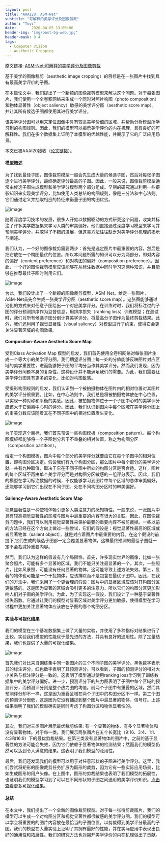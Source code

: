 ```yaml
---
layout: post
title: "AAAI20: ASM-Net"
subtitle: "可解释的美学评分及图像剪裁"
author: "Tuyi"
date:       2020-04-05 13:00:00
header-img: "img/post-bg-web.jpg"
header-mask: 0.4
tags:
  - Computer Vision
  - Aesthetic Cropping
---
```


原文链接: [ASM-Net:可解释的美学评分及图像剪裁](https://mp.weixin.qq.com/s?__biz=MzA5ODEzMjIyMA==&mid=2247495789&idx=1&sn=81d55199cd4bf97942d87b6f86719269&chksm=9094f9fea7e370e847110bff33c582beb5aaff8479f3135632a4188c532cf6c87a14c700b8f8&mpshare=1&scene=1&srcid=04052uizvkweZc3zoIC91o88&sharer_sharetime=1586063973416&sharer_shareid=6d4fd8f476860e5adfc7149621b4b8ea#rd)

基于美学的图像裁剪（aesthetic image cropping）的目标是在一张图片中找到具有最高美学评价的子图。

在本篇论文中，我们提出了一个新颖的图像裁剪模型来解决这个问题。对于每张图片，我们使用一个全卷积网络来生成一个同时对照片构图（photo composition）和物体显著性（object saliency）敏感的美学评分图（aesthetic score map），并让其所有候选子图都使用其进行美学评分。

该美学评分图可以用来定位图像中具有较高美学价值的区域，并帮助分析模型所学习到的构图规则。因此，我们的模型可以揭示美学评价的内在机理，具有良好的可解释性。我们在多个数据集上证明了本模型的优越性能，并展示了它的广泛应用场景。

本文已被AAAI20接收（[论文链接](https://arxiv.org/abs/1911.10492)）。

#### 模型概述

为了找到最佳子图，图像裁剪模型一般会先生成大量的候选子图，然后对每张子图逐个进行美学评分，最终确定评分最高的子图。因此，一般来说，图像裁剪模型通常由候选子图生成模型和美学评分模型两个部分组成。早期的研究通过利用一些摄影知识来实现美学评分，比如使用人类总结的构图规则，像是三分法和中心法则。它们通过定义并抽取相应的特征来衡量子图的构图优劣。

![image](/img/AIC/composition-rules.png)

随着深度学习技术的发展，很多人开始以数据驱动的方式研究这个问题，收集并标注了许多美学数据集来学习人类的审美偏好。他们直接通过深度学习模型来学习并预测美学评分，并取得了不错的进展，但这类方法往往缺乏对美学评分机理的揭示与阐述。

我们认为，一个好的图像裁剪需要两步：首先是选定图片中最重要的内容，然后是把它放在一个构图最优的位置。所以本问题所需的知识可以分为两部分，即对内容的偏好（content preference）和对构图的偏好（composition preference）。因此，一个好的图像裁剪模型应该能够在从标注数据中同时学习这两种知识，并且能够在推荐最佳子图时利用它们。 

![image](/img/AIC/model.png)

为此，我们设计出了一个新颖的图像裁剪模型，ASM-Net。给定一张图片，ASM-Net首先会生成一张美学评分图（aesthetic score map）。这张图能够通过池化的方式来对任意子图给出一个对应美学评分。在训练时时，我们将标注过的子图的评分预测排序作为监督信息，用排序损失（ranking loss）训练模型；在测试时，我们对所有候选子图分别计算美学评分，将最高分子图作为最终剪裁结果。此外，我们还利用了视觉显著性（visual saliency）对模型进行了约束，使得它会更关注显著区域的构图效果。

#### Composition-Aware Aesthetic Score Map

受到Class Activation Map 模型的启发，我们首先使用全卷积网络对每张图片生成一个等大小的美学评分图。我们期望评分图上每一处的分值能够反映图片对应区域的美学重要性，进而能够把子图的平均分当作其美学评分。然而我们发现，因为美学评分问题本身的复杂性，这种设计并不能满足我们的需要。为此，我们需要让美学评分图具有更多的变化，比如对构图敏感。

受摄影构图规则的启发，我们认识到一个被拍摄物体在图片内的相对位置对其图片的美学评分很重要。比如，在中心法则中，我们总是将被拍摄物体放在中心位置，以实现一种对称和平衡的美感。因此，被拍摄物体位于一个子图中心时的美学评分应该大于它偏离中心时的评分。因此，我们认识到图片中每个区域在美学评分图上的审美分数应该随着其在不同子图中的相对位置发生变化。

![image](/img/AIC/composition-pattern.png)

为了实现这个目标，我们首先预设一些构图模板（composition pattern）。每个构图模板都能够将一个子图划分若干不重叠的相对位置，称之为构图分区（composition partition）。

给定一个构图模板，图片中每个部分的美学评分就要由它在每个子图中的相对位置，即构图分区决定。假设我们有九个构图分区，那么图片中每个部分的美学评分就一共有九种取值，取决于它在不同子图中所处的构图分区是否合适。这样，图片的每个区域不再由单个美学评分而是对构图分区敏感的一组评分表示。因此，我们的模型在学习标注数据的时候，不仅能够学习到图片中每个区域的总体审美偏好，还能够学习到它们出现在不同子图、处在不同构图分区时的审美偏好。

#### Saliency-Aware Aesthetic Score Map

视觉显著性是一种使物体吸引更多人类注意力的感知特性。一般来说，一张图片中具有较高视觉显著性的区域与图片中最重要的内容有很大的关联。因此，在图像裁剪问题中，我们可以利用视觉显著性来保护最要的重要内容不被剪裁掉。一些以前的方法已经在这个方向上做过一些尝试，它们的假设是：视觉显著性最高的区域或者显著物体（salient object），就是对应着图片中最重要的内容。在这个假设的前提下,它们生成的候选子图都一定会覆盖显著物体，这样最终预测的最佳子图就一定不会裁减掉重要内容。

然而，我们认为这样的假设有几个局限性。首先，许多现实世界的图像，比如一张聚会照片，可能有多个显著的区域，我们不能只关注最显著的一个。其次，一些照片，比如风景照，可能没有任何显著的物体，这可能导致上述方法失效。第三，显著的物体也可能是一个干扰物体，应该排除而不是包含在最优子图中。因此，在我们的方法中，我们采用了一个更合理的假设：图片中的显著区域应该对其构图分区更敏感的。这是因为显著的区域会吸引更多的注意力，所以它们的构图分区更加影响人们对子图的美学评价。为此，为了实现这一假设，我们设计了一种基于显著性损失函数。它通过让我们的模型对显著区域对美学评分更加敏感，使得模型在学习过程中更加关注显著物体应该放在子图的哪个构图分区。

#### 实验与可视化结果

我们的模型在三个基准数据集上做了大量的实验，并使用了多种指标对结果进行了比较。实验我们模型的性能优于最先进的方法，并具有良好的通用性。除了定量结果，我们也提供了大量的可视化结果。 

![image](/img/AIC/crop-feature.png)

首先我们对比来自训练集中同一张图片的三个不同子图的美学评分。黑色数字表示其的标注评分，红色数字表明了其预测评分。可以看到，子图的预测评分的相对大小关系与标注评分是一致的，这表明了模型通过使用ranking loss学习到了训练数据集中的美学评分偏好。进一步，预测评分下的热力图表明了子图中每个区域的预测评分，而预测评分则是整个热力图的均值。前两个子图中有重叠的区域，然而其预测评分却不一样，这是因为重叠区域在两个子图中的构图分区不一样。第三个图的预测评分很低，这是因为它没有捕捉到整个图片中最显著的物体，信号灯。上述结果表明了我们的模型确实是同时考虑了构图分区和物体显著性的。

![image](/img/AIC/cropping-results.png)

其次，我们对三类图片展示最优裁剪结果: 有一个显著的物体、有多个显著物体和没有显著物体。对于每一类，我们展示两张图片在五个长宽比（9:16、3:4、1:1、4:3和16:9）下的最优剪裁结果。在第三类没有显著物体的图片中，之前的基于显著性的方法可能会失效，因为它们依赖于显著物体的检测结果；然而我们的模型仍然可以达到令人满意的结果。这表明了我们模型的泛用性。

最后，我们还发现我们的模型可以用于对任意形状的子图进行美学评分。这里，我们尝试将矩形的图像裁剪任务扩展为圆形的裁剪，因为它有一些实际应用场景，比如生成圆形的用户头像。在上图中，圆形的剪裁结果也表明了我们模型的拓展性，也证明我们的模型学习到了可以在不同形状的子图之间通用的美学评价知识。[点击查看更多可视化结果](http://bcmi.sjtu.edu.cn/home/niuli/paper/AIC_Supplementary.pdf)。

#### 总结

在本文中，我们提出了一个全新的图像裁剪模型。对于每一张待剪裁图片，我们的模型可以生成一个对构图分区和视觉显著性都很敏感的美学评分图。我们的模型可以学会将重要的的图片内容放在最恰当的子图位置，以剪裁得到美学评分最高的子图。我们的模型在大量实验上证明了其拥有最好的性能，并在实际应用中表现出良好的通用性和拓展性。我们的研究方法也对揭开美学评价的内在机理做出了贡献。